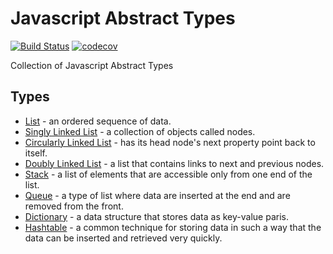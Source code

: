 # Javascript Abstract Types
[![Build Status](https://travis-ci.org/anein/javascript-abstract-types.svg?branch=master)](https://travis-ci.org/anein/javascript-abstract-types) [![codecov](https://codecov.io/gh/anein/javascript-abstract-types/branch/master/graph/badge.svg)](https://codecov.io/gh/anein/javascript-abstract-types)

Collection of Javascript Abstract Types

## Types
* [List](./src/listadt.js) - an ordered sequence of data.
* [Singly Linked List](./src/singlyLinkedList.js) - a collection of objects called nodes.
* [Circularly Linked List](./src/circularlyLinkedList.js) - has its head node's next property point back to itself.
* [Doubly Linked List](./src/doublyLinkedList.js) - a list that contains links to next and previous nodes.
* [Stack](./src/stack.js) - a list of elements that are accessible only from one end of the list.
* [Queue](./src/queue.js) - a type of list where data are inserted at the end and are removed from the front.
* [Dictionary](./src/dictionary.js) - a data structure that stores data as key-value paris.
* [Hashtable](./src/hashtable.js) - a common technique for storing data in such a way that the data can be inserted and retrieved very quickly.
